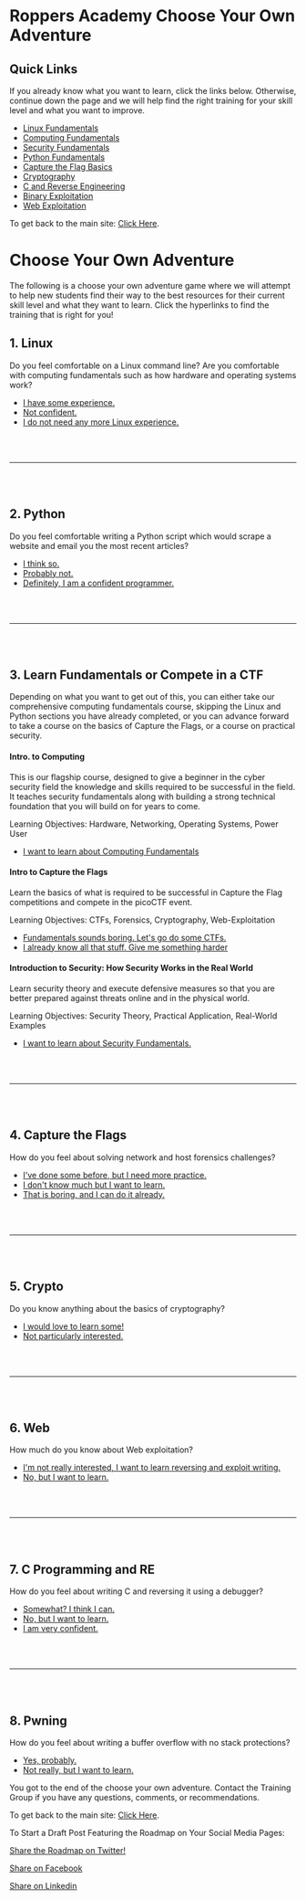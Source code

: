 # Roppers Academy Choose Your Own Adventure 

## Quick Links

If you already know what you want to learn, click the links below. Otherwise, continue down the page and we will help find the right training for your skill level and what you want to improve.

* [Linux Fundamentals](training/linux.md) 
* [Computing Fundamentals](training/fundamentals.md) 
* [Security Fundamentals](training/security.md) 
* [Python Fundamentals](training/python.md) 
* [Capture the Flag Basics](#4-capture-the-flags)
* [Cryptography](training/crypto.md)
* [C and Reverse Engineering](training/hardstuff.md) 
* [Binary Exploitation](training/pwning.md)
* [Web Exploitation](training/web.md)

To get back to the main site: [Click Here](https://www.hoppersroppers.org/training.html).

# Choose Your Own Adventure

The following is a choose your own adventure game where we will attempt to help new students find their way to the best resources for their current skill level and what they want to learn. Click the hyperlinks to find the training that is right for you!

<h2 id="linux">1. Linux</h2> 

Do you feel comfortable on a Linux command line? Are you comfortable with computing fundamentals such as how hardware and operating systems work?

* [I have some experience.](challs/bandit.md) 
* [Not confident.](training/linux.md) 
* [I do not need any more Linux  experience.](#python)
  
 
<br>
<br>
<hr>
<br>
<br>
 
 <h2 id="python">2. Python</h2> 
                                                                      
Do you feel comfortable writing a Python script which would scrape a website and email you the most recent articles? 

* [I think so.](challs/pythontest.md)
* [Probably not.](training/python.md) 
* [Definitely, I am a confident programmer.](#switch)

<br>
<br>
<hr>
<br>
<br>

<h2 id="switch">3. Learn Fundamentals or Compete in a CTF</h2> 

Depending on what you want to get out of this, you can either take our comprehensive computing fundamentals course, skipping the Linux and Python sections you have already completed, or you can advance forward to take a course on the basics of Capture the Flags, or a course on practical security.

#### Intro. to Computing
This is our flagship course, designed to give a beginner in the cyber security field the knowledge and skills required to be successful in the field. It teaches security fundamentals along with building a strong technical foundation that you will build on for years to come.

Learning Objectives: Hardware, Networking, Operating Systems, Power User

* [I want to learn about Computing Fundamentals](training/fundamentals.md)

#### Intro to Capture the Flags

Learn the basics of what is required to be successful in Capture the Flag competitions and compete in the picoCTF event.

Learning Objectives: CTFs, Forensics, Cryptography, Web-Exploitation

* [Fundamentals sounds boring. Let's go do some CTFs.](#ctfs)
* [I already know all that stuff. Give me something harder](#cnre)

#### Introduction to Security: How Security Works in the Real World

Learn security theory and execute defensive measures so that you are better prepared against threats online and in the physical world.

Learning Objectives: Security Theory, Practical Application, Real-World Examples

* [I want to learn about Security Fundamentals.](training/security.md)

<br>
<br>
<hr>
<br>
<br>


<h2 id="ctfs">4. Capture the Flags</h2> 

How do you feel about solving network and host forensics challenges?

* [I've done some before, but I need more practice.](training/forensics.md)
* [I don't know much but I want to learn.](training/forensics.md)
* [That is boring, and I can do it already.](#crypto)


<br>
<br>
<hr>
<br>
<br>

<h2 id="crypto">5. Crypto</h2> 

Do you know anything about the basics of cryptography?

* [I would love to learn some!](training/crypto.md)
* [Not particularly interested.](#web)


<br>
<br>
<hr>
<br>
<br>

<h2 id="web">6. Web</h2> 

How much do you know about Web exploitation?

* [I'm not really interested, I want to learn reversing and exploit writing.](#cnre)
* [No, but I want to learn.](training/web.md)
<br>
<br>
<hr>
<br>
<br>

<h2 id="cnre">7. C Programming and RE</h2> 

How do you feel about writing C and reversing it using a debugger? 

* [Somewhat? I think I can.](training/hardstuff.md)
* [No, but I want to learn.](training/hardstuff.md)
* [I am very confident.](#pwn)

<br>
<br>
<hr>
<br>
<br>

<h2 id="pwn">8. Pwning</h2> 
How do you feel about writing a buffer overflow with no stack protections?

* [Yes, probably.](training/pwning.md)  
* [Not really, but I want to learn.](training/pwning.md) 


You got to the end of the choose your own adventure. Contact the Training Group if you have any questions, comments, or recommendations. 

To get back to the main site: [Click Here](https://www.hoppersroppers.org/training.html).


To Start a Draft Post Featuring the Roadmap on Your Social Media Pages:

<a href="https://twitter.com/share?url=https://hoppersroppers.org/course.html&text=I started learning security fundamentals today @HoppersRoppers!">Share the Roadmap on Twitter!</a>

<a href="https://www.facebook.com/share.php?u=https://hoppersroppers.org/training">Share on Facebook</a>

<a href="https://www.linkedin.com/shareArticle?mini=true&url=https://hoppersroppers.org/training">Share on Linkedin</a>

<br>


